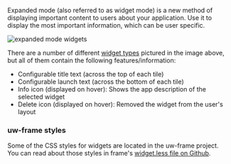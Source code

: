 Expanded mode (also referred to as widget mode) is a new method of displaying important content to users about your application. Use it to display
the most important information, which can be user specific.

![expanded mode widgets](./img/expanded-mode.png)

There are a number of different [widget types](widgets.md) pictured in the image above, but all of them contain the following features/information:

* Configurable title text (across the top of each tile)
* Configurable launch text (across the bottom of each tile)
* Info icon (displayed on hover): Shows the app description of the selected widget
* Delete icon (displayed on hover): Removed the widget from the user's layout

### uw-frame styles
Some of the CSS styles for widgets are located in the uw-frame project. You can read about those styles in frame's [widget.less file on Github](https://github.com/UW-Madison-DoIT/uw-frame/blob/master/uw-frame-components/css/buckyless/widget.less).
